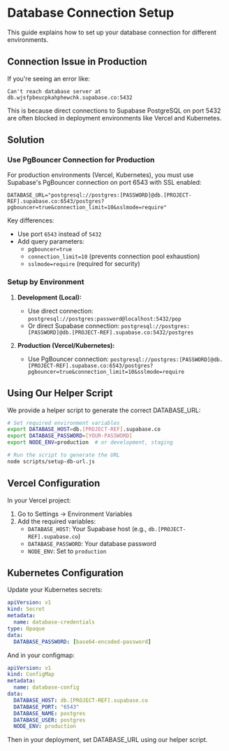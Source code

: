 # Database Connection Setup

This guide explains how to set up your database connection for different environments.

## Connection Issue in Production

If you're seeing an error like:

```
Can't reach database server at db.wjsfpbeucpkahphewchk.supabase.co:5432
```

This is because direct connections to Supabase PostgreSQL on port 5432 are often blocked in deployment environments like Vercel and Kubernetes. 

## Solution

### Use PgBouncer Connection for Production

For production environments (Vercel, Kubernetes), you must use Supabase's PgBouncer connection on port 6543 with SSL enabled:

```
DATABASE_URL="postgresql://postgres:[PASSWORD]@db.[PROJECT-REF].supabase.co:6543/postgres?pgbouncer=true&connection_limit=10&sslmode=require"
```

Key differences:
- Use port `6543` instead of `5432`
- Add query parameters:
  - `pgbouncer=true`
  - `connection_limit=10` (prevents connection pool exhaustion)
  - `sslmode=require` (required for security)

### Setup by Environment

1. **Development (Local):** 
   - Use direct connection: `postgresql://postgres:password@localhost:5432/pop`
   - Or direct Supabase connection: `postgresql://postgres:[PASSWORD]@db.[PROJECT-REF].supabase.co:5432/postgres`

2. **Production (Vercel/Kubernetes):**
   - Use PgBouncer connection: `postgresql://postgres:[PASSWORD]@db.[PROJECT-REF].supabase.co:6543/postgres?pgbouncer=true&connection_limit=10&sslmode=require`

## Using Our Helper Script

We provide a helper script to generate the correct DATABASE_URL:

```bash
# Set required environment variables
export DATABASE_HOST=db.[PROJECT-REF].supabase.co
export DATABASE_PASSWORD=[YOUR-PASSWORD]
export NODE_ENV=production  # or development, staging

# Run the script to generate the URL
node scripts/setup-db-url.js
```

## Vercel Configuration

In your Vercel project:
1. Go to Settings → Environment Variables
2. Add the required variables:
   - `DATABASE_HOST`: Your Supabase host (e.g., `db.[PROJECT-REF].supabase.co`) 
   - `DATABASE_PASSWORD`: Your database password
   - `NODE_ENV`: Set to `production`

## Kubernetes Configuration

Update your Kubernetes secrets:

```yaml
apiVersion: v1
kind: Secret
metadata:
  name: database-credentials
type: Opaque
data:
  DATABASE_PASSWORD: [base64-encoded-password]
```

And in your configmap:

```yaml
apiVersion: v1
kind: ConfigMap
metadata:
  name: database-config
data:
  DATABASE_HOST: db.[PROJECT-REF].supabase.co
  DATABASE_PORT: "6543"
  DATABASE_NAME: postgres
  DATABASE_USER: postgres
  NODE_ENV: production
```

Then in your deployment, set DATABASE_URL using our helper script. 